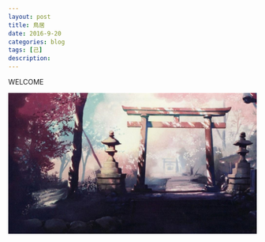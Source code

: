 ```yaml
---
layout: post
title: 鳥居
date: 2016-9-20
categories: blog
tags: [己]
description: 
---
```


WELCOME

<center>
    <p><img src="./img/welcome.jpg" align="center"></p>
</center>











